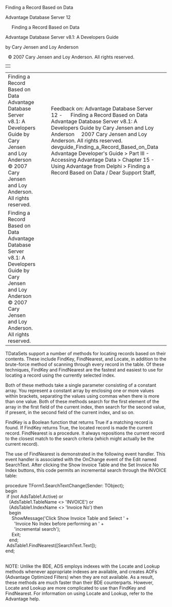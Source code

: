 Finding a Record Based on Data




Advantage Database Server 12  

     Finding a Record Based on Data

Advantage Database Server v8.1: A Developers Guide

by Cary Jensen and Loy Anderson

  © 2007 Cary Jensen and Loy Anderson. All rights reserved.

|  |
| --- |
|  |

|  |  |  |  |  |
| --- | --- | --- | --- | --- |
| Finding a Record Based on Data  Advantage Database Server v8.1: A Developers Guide  by Cary Jensen and Loy Anderson    © 2007 Cary Jensen and Loy Anderson. All rights reserved. |  |  | Feedback on: Advantage Database Server 12 -      Finding a Record Based on Data Advantage Database Server v8.1: A Developers Guide by Cary Jensen and Loy Anderson     2007 Cary Jensen and Loy Anderson. All rights reserved. devguide\_Finding\_a\_Record\_Based\_on\_Data Advantage Developer's Guide > Part III - Accessing Advantage Data > Chapter 15 - Using Advantage from Delphi > Finding a Record Based on Data / Dear Support Staff, |  |
| Finding a Record Based on Data  Advantage Database Server v8.1: A Developers Guide  by Cary Jensen and Loy Anderson    © 2007 Cary Jensen and Loy Anderson. All rights reserved. |  |  |  |  |

TDataSets support a number of methods for locating records based on their contents. These include FindKey, FindNearest, and Locate, in addition to the brute-force method of scanning through every record in the table. Of these techniques, FindKey and FindNearest are the fastest and easiest to use for locating a record using the currently selected index.

Both of these methods take a single parameter consisting of a constant array. You represent a constant array by enclosing one or more values within brackets, separating the values using commas when there is more than one value. Both of these methods search for the first element of the array in the first field of the current index, then search for the second value, if present, in the second field of the current index, and so on.

FindKey is a Boolean function that returns True if a matching record is found. If FindKey returns True, the located record is made the current record. FindNearest is a procedure. It always repositions the current record to the closest match to the search criteria (which might actually be the current record).

The use of FindNearest is demonstrated in the following event handler. This event handler is associated with the OnChange event of the Edit named SearchText. After clicking the Show Invoice Table and the Set Invoice No Index buttons, this code permits an incremental search through the INVOICE table:

procedure TForm1.SearchTextChange(Sender: TObject);  
begin  
  if (not AdsTable1.Active) or  
    (AdsTable1.TableName <> 'INVOICE') or  
    (AdsTable1.IndexName <> 'Invoice No') then  
    begin  
      ShowMessage('Click Show Invoice Table and Select ' +  
        'Invoice No Index before performing an ' +  
        'incremental search');  
      Exit;  
    end;  
  AdsTable1.FindNearest([SearchText.Text]);  
end;

   
NOTE: Unlike the BDE, ADS employs indexes with the Locate and Lookup methods whenever appropriate indexes are available, and creates AOFs (Advantage Optimized Filters) when they are not available. As a result, these methods are much faster than their BDE counterparts. However, Locate and Lookup are more complicated to use than FindKey and FindNearest. For information on using Locate and Lookup, refer to the Advantage help.
